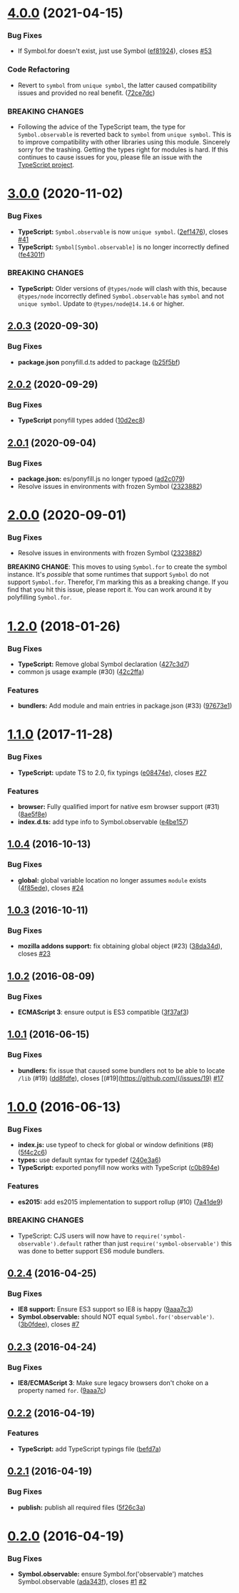 # [4.0.0](https://github.com/blesh/symbol-observable/compare/3.0.0...4.0.0) (2021-04-15)


### Bug Fixes

* If Symbol.for doesn't exist, just use Symbol ([ef81924](https://github.com/blesh/symbol-observable/commit/ef81924c506ba2fcc171a9b9b78a7a290fbff7b2)), closes [#53](https://github.com/blesh/symbol-observable/issues/53)


### Code Refactoring

* Revert to `symbol` from `unique symbol`, the latter caused compatibility issues and provided no real benefit. ([72ce7dc](https://github.com/blesh/symbol-observable/commit/72ce7dcc5d22f8a67ec928b61e879e1ded7a0869))


### BREAKING CHANGES

* Following the advice of the TypeScript team, the type for `Symbol.observable` is reverted back to `symbol` from `unique symbol`. This is to improve compatibility with other libraries using this module. Sincerely sorry for the trashing. Getting the types right for modules is hard. If this continues to cause issues for you, please file an issue with the [TypeScript project](https://github.com/microsoft/typescript).



# [3.0.0](https://github.com/blesh/symbol-observable/compare/2.0.3...3.0.0) (2020-11-02)


### Bug Fixes

* **TypeScript:** `Symbol.observable` is now `unique symbol`. ([2ef1476](https://github.com/blesh/symbol-observable/commit/2ef147644cf78538b28c3fd9e66a3b8d569a1978)), closes [#41](https://github.com/blesh/symbol-observable/issues/41)
* **TypeScript:** `Symbol[Symbol.observable]` is no longer incorrectly defined ([fe4301f](https://github.com/blesh/symbol-observable/commit/fe4301f37b54162e1a2db91e79c5b33d652496f1))


### BREAKING CHANGES

* **TypeScript:** Older versions of `@types/node` will clash with this, because `@types/node` incorrectly defined `Symbol.observable` has `symbol` and not `unique symbol`. Update to `@types/node@14.14.6` or higher.



## [2.0.3](https://github.com/blesh/symbol-observable/compare/2.0.2...2.0.3) (2020-09-30)

### Bug Fixes

- **package.json** ponyfill.d.ts added to package ([b25f5bf](https://github.com/blesh/symbol-observable/commit/b25f5bfe7425ad21f510428795de8b38aee70b2e))

## [2.0.2](https://github.com/blesh/symbol-observable/compare/2.0.1...2.0.2) (2020-09-29)

### Bug Fixes

- **TypeScript** ponyfill types added ([10d2ec8](https://github.com/blesh/symbol-observable/commit/10d2ec8f0809ac9134be91378fc45c3578f675d4))

## [2.0.1](https://github.com/blesh/symbol-observable/compare/2.0.0...2.0.1) (2020-09-04)

### Bug Fixes

- **package.json:** es/ponyfill.js no longer typoed ([ad2c079](https://github.com/blesh/symbol-observable/commit/ad2c079c71536eaf972101a25eb18f5bca94ab62))
- Resolve issues in environments with frozen Symbol ([2323882](https://github.com/blesh/symbol-observable/commit/23238827ea234188b11774f43afcb5c8deeb278e))

# [2.0.0](https://github.com/blesh/symbol-observable/compare/1.2.0...2.0.0) (2020-09-01)

### Bug Fixes

- Resolve issues in environments with frozen Symbol ([2323882](https://github.com/blesh/symbol-observable/commit/23238827ea234188b11774f43afcb5c8deeb278e))

**BREAKING CHANGE**: This moves to using `Symbol.for` to create the symbol instance. It's _possible_ that some runtimes that support `Symbol` do not support `Symbol.for`. Therefor, I'm marking this as a breaking change. If you find that you hit this issue, please report it. You can work around it by polyfilling `Symbol.for`.

<a name="1.2.0"></a>

# [1.2.0](https://github.com/blesh/symbol-observable/compare/1.1.0...v1.2.0) (2018-01-26)

### Bug Fixes

- **TypeScript:** Remove global Symbol declaration ([427c3d7](https://github.com/blesh/symbol-observable/commit/427c3d7))
- common js usage example (#30) ([42c2ffa](https://github.com/blesh/symbol-observable/commit/42c2ffa))

### Features

- **bundlers:** Add module and main entries in package.json (#33) ([97673e1](https://github.com/blesh/symbol-observable/commit/97673e1))

<a name="1.1.0"></a>

# [1.1.0](https://github.com/blesh/symbol-observable/compare/1.0.4...v1.1.0) (2017-11-28)

### Bug Fixes

- **TypeScript:** update TS to 2.0, fix typings ([e08474e](https://github.com/blesh/symbol-observable/commit/e08474e)), closes [#27](https://github.com/blesh/symbol-observable/issues/27)

### Features

- **browser:** Fully qualified import for native esm browser support (#31) ([8ae5f8e](https://github.com/blesh/symbol-observable/commit/8ae5f8e))
- **index.d.ts:** add type info to Symbol.observable ([e4be157](https://github.com/blesh/symbol-observable/commit/e4be157))

<a name="1.0.4"></a>

## [1.0.4](https://github.com/blesh/symbol-observable/compare/1.0.3...v1.0.4) (2016-10-13)

### Bug Fixes

- **global:** global variable location no longer assumes `module` exists ([4f85ede](https://github.com/blesh/symbol-observable/commit/4f85ede)), closes [#24](https://github.com/blesh/symbol-observable/issues/24)

<a name="1.0.3"></a>

## [1.0.3](https://github.com/blesh/symbol-observable/compare/1.0.2...v1.0.3) (2016-10-11)

### Bug Fixes

- **mozilla addons support:** fix obtaining global object (#23) ([38da34d](https://github.com/blesh/symbol-observable/commit/38da34d)), closes [#23](https://github.com/blesh/symbol-observable/issues/23)

<a name="1.0.2"></a>

## [1.0.2](https://github.com/blesh/symbol-observable/compare/1.0.1...v1.0.2) (2016-08-09)

### Bug Fixes

- **ECMAScript 3**: ensure output is ES3 compatible ([3f37af3](https://github.com/blesh/symbol-observable/commit/3f37af3))

<a name="1.0.1"></a>

## [1.0.1](https://github.com/blesh/symbol-observable/compare/1.0.0...v1.0.1) (2016-06-15)

### Bug Fixes

- **bundlers:** fix issue that caused some bundlers not to be able to locate `/lib` (#19) ([dd8fdfe](https://github.com/blesh/symbol-observable/commit/dd8fdfe)), closes [(#19](https://github.com/(/issues/19) [#17](https://github.com/blesh/symbol-observable/issues/17)

<a name="1.0.0"></a>

# [1.0.0](https://github.com/blesh/symbol-observable/compare/0.2.4...v1.0.0) (2016-06-13)

### Bug Fixes

- **index.js:** use typeof to check for global or window definitions (#8) ([5f4c2c6](https://github.com/blesh/symbol-observable/commit/5f4c2c6))
- **types:** use default syntax for typedef ([240e3a6](https://github.com/blesh/symbol-observable/commit/240e3a6))
- **TypeScript:** exported ponyfill now works with TypeScript ([c0b894e](https://github.com/blesh/symbol-observable/commit/c0b894e))

### Features

- **es2015:** add es2015 implementation to support rollup (#10) ([7a41de9](https://github.com/blesh/symbol-observable/commit/7a41de9))

### BREAKING CHANGES

- TypeScript: CJS users will now have to `require('symbol-observable').default` rather than just `require('symbol-observable')` this was done to better support ES6 module bundlers.

<a name="0.2.4"></a>

## [0.2.4](https://github.com/blesh/symbol-observable/compare/0.2.2...v0.2.4) (2016-04-25)

### Bug Fixes

- **IE8 support:** Ensure ES3 support so IE8 is happy ([9aaa7c3](https://github.com/blesh/symbol-observable/commit/9aaa7c3))
- **Symbol.observable:** should NOT equal `Symbol.for('observable')`. ([3b0fdee](https://github.com/blesh/symbol-observable/commit/3b0fdee)), closes [#7](https://github.com/blesh/symbol-observable/issues/7)

<a name="0.2.3"></a>

## [0.2.3](https://github.com/blesh/symbol-observable/compare/0.2.3...v0.2.3) (2016-04-24)

### Bug Fixes

- **IE8/ECMAScript 3**: Make sure legacy browsers don't choke on a property named `for`. ([9aaa7c](https://github.com/blesh/symbol-observable/9aaa7c))

<a name="0.2.2"></a>

## [0.2.2](https://github.com/sindresorhus/symbol-observable/compare/0.2.1...v0.2.2) (2016-04-19)

### Features

- **TypeScript:** add TypeScript typings file ([befd7a](https://github.com/sindresorhus/symbol-observable/commit/befd7a))

<a name="0.2.1"></a>

## [0.2.1](https://github.com/sindresorhus/symbol-observable/compare/0.2.0...v0.2.1) (2016-04-19)

### Bug Fixes

- **publish:** publish all required files ([5f26c3a](https://github.com/sindresorhus/symbol-observable/commit/5f26c3a))

<a name="0.2.0"></a>

# [0.2.0](https://github.com/sindresorhus/symbol-observable/compare/v0.1.0...v0.2.0) (2016-04-19)

### Bug Fixes

- **Symbol.observable:** ensure Symbol.for(\'observable\') matches Symbol.observable ([ada343f](https://github.com/sindresorhus/symbol-observable/commit/ada343f)), closes [#1](https://github.com/sindresorhus/symbol-observable/issues/1) [#2](https://github.com/sindresorhus/symbol-observable/issues/2)

